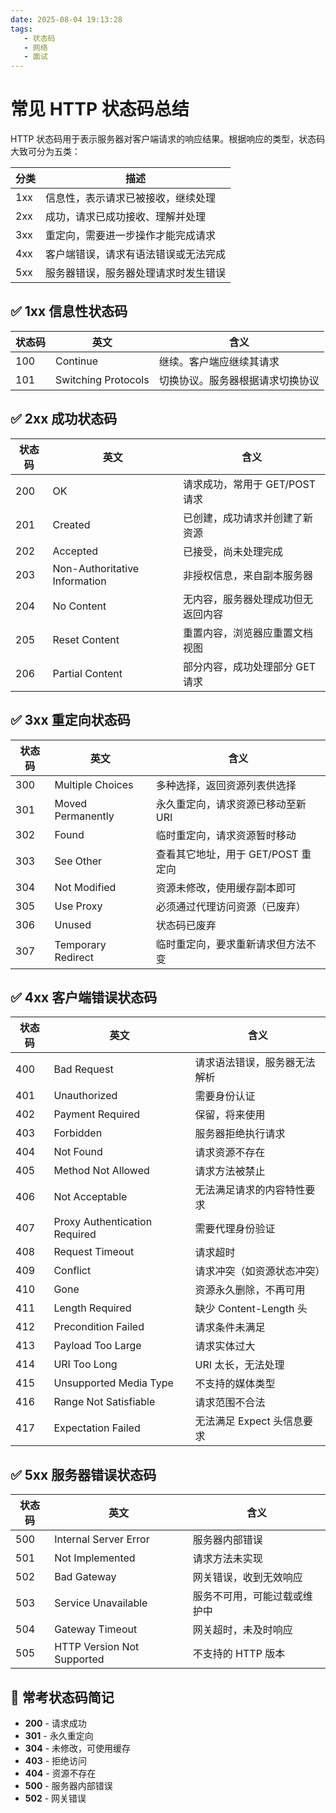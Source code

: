 ```yaml
---
date: 2025-08-04 19:13:28
tags:
   - 状态码
   - 网络
   - 面试
---
```



# 常见 HTTP 状态码总结

HTTP 状态码用于表示服务器对客户端请求的响应结果。根据响应的类型，状态码大致可分为五类：

| 分类 | 描述 |
|------|------|
| 1xx  | 信息性，表示请求已被接收，继续处理 |
| 2xx  | 成功，请求已成功接收、理解并处理 |
| 3xx  | 重定向，需要进一步操作才能完成请求 |
| 4xx  | 客户端错误，请求有语法错误或无法完成 |
| 5xx  | 服务器错误，服务器处理请求时发生错误 |

## ✅ 1xx 信息性状态码

| 状态码 | 英文 | 含义 |
|--------|------|------|
| 100 | Continue | 继续。客户端应继续其请求 |
| 101 | Switching Protocols | 切换协议。服务器根据请求切换协议 |

## ✅ 2xx 成功状态码

| 状态码 | 英文 | 含义 |
|--------|------|------|
| 200 | OK | 请求成功，常用于 GET/POST 请求 |
| 201 | Created | 已创建，成功请求并创建了新资源 |
| 202 | Accepted | 已接受，尚未处理完成 |
| 203 | Non-Authoritative Information | 非授权信息，来自副本服务器 |
| 204 | No Content | 无内容，服务器处理成功但无返回内容 |
| 205 | Reset Content | 重置内容，浏览器应重置文档视图 |
| 206 | Partial Content | 部分内容，成功处理部分 GET 请求 |

## ✅ 3xx 重定向状态码

| 状态码 | 英文 | 含义 |
|--------|------|------|
| 300 | Multiple Choices | 多种选择，返回资源列表供选择 |
| 301 | Moved Permanently | 永久重定向，请求资源已移动至新 URI |
| 302 | Found | 临时重定向，请求资源暂时移动 |
| 303 | See Other | 查看其它地址，用于 GET/POST 重定向 |
| 304 | Not Modified | 资源未修改，使用缓存副本即可 |
| 305 | Use Proxy | 必须通过代理访问资源（已废弃） |
| 306 | Unused | 状态码已废弃 |
| 307 | Temporary Redirect | 临时重定向，要求重新请求但方法不变 |

## ✅ 4xx 客户端错误状态码

| 状态码 | 英文 | 含义 |
|--------|------|------|
| 400 | Bad Request | 请求语法错误，服务器无法解析 |
| 401 | Unauthorized | 需要身份认证 |
| 402 | Payment Required | 保留，将来使用 |
| 403 | Forbidden | 服务器拒绝执行请求 |
| 404 | Not Found | 请求资源不存在 |
| 405 | Method Not Allowed | 请求方法被禁止 |
| 406 | Not Acceptable | 无法满足请求的内容特性要求 |
| 407 | Proxy Authentication Required | 需要代理身份验证 |
| 408 | Request Timeout | 请求超时 |
| 409 | Conflict | 请求冲突（如资源状态冲突） |
| 410 | Gone | 资源永久删除，不再可用 |
| 411 | Length Required | 缺少 Content-Length 头 |
| 412 | Precondition Failed | 请求条件未满足 |
| 413 | Payload Too Large | 请求实体过大 |
| 414 | URI Too Long | URI 太长，无法处理 |
| 415 | Unsupported Media Type | 不支持的媒体类型 |
| 416 | Range Not Satisfiable | 请求范围不合法 |
| 417 | Expectation Failed | 无法满足 Expect 头信息要求 |

## ✅ 5xx 服务器错误状态码

| 状态码 | 英文 | 含义 |
|--------|------|------|
| 500 | Internal Server Error | 服务器内部错误 |
| 501 | Not Implemented | 请求方法未实现 |
| 502 | Bad Gateway | 网关错误，收到无效响应 |
| 503 | Service Unavailable | 服务不可用，可能过载或维护中 |
| 504 | Gateway Timeout | 网关超时，未及时响应 |
| 505 | HTTP Version Not Supported | 不支持的 HTTP 版本 |

## 🎯 常考状态码简记

- **200** - 请求成功  
- **301** - 永久重定向  
- **304** - 未修改，可使用缓存  
- **403** - 拒绝访问  
- **404** - 资源不存在  
- **500** - 服务器内部错误  
- **502** - 网关错误  


